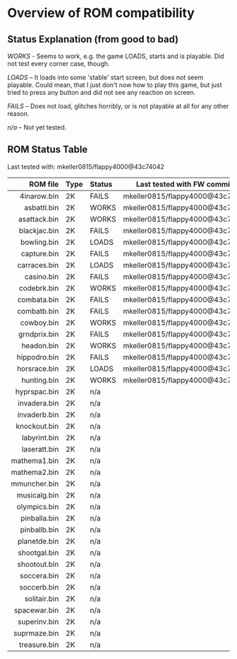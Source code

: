 Overview of ROM compatibility
=============================

Status Explanation (from good to bad)
-------------------------------------
*WORKS* - Seems to work, e.g. the game LOADS, starts and is playable. Did not
test every corner case, though.

*LOADS* – It loads into some 'stable' start screen, but does not seem
playable. Could mean, that I just don't now how to play this game, but just
tried to press any button and did not see any reaction on screen.

*FAILS* – Does not load, glitches horribly, or is not playable at all for any
other reason.

*n/a* – Not yet tested.

ROM Status Table
----------------

Last tested with: mkeller0815/flappy4000@43c74042

ROM file     | Type | Status | Last tested with FW commit
------------:|:-----|:-------|-------------------------------
 4inarow.bin | 2K   | FAILS  | mkeller0815/flappy4000@43c7404
 asbattl.bin | 2K   | WORKS  | mkeller0815/flappy4000@43c7404
asattack.bin | 2K   | WORKS  | mkeller0815/flappy4000@43c7404
blackjac.bin | 2K   | FAILS  | mkeller0815/flappy4000@43c7404
 bowling.bin | 2K   | LOADS  | mkeller0815/flappy4000@43c7404
 capture.bin | 2K   | FAILS  | mkeller0815/flappy4000@43c7404
carraces.bin | 2K   | LOADS  | mkeller0815/flappy4000@43c7404
  casino.bin | 2K   | FAILS  | mkeller0815/flappy4000@43c7404
 codebrk.bin | 2K   | WORKS  | mkeller0815/flappy4000@43c7404
 combata.bin | 2K   | FAILS  | mkeller0815/flappy4000@43c7404
 combatb.bin | 2K   | FAILS  | mkeller0815/flappy4000@43c7404
  cowboy.bin | 2K   | WORKS  | mkeller0815/flappy4000@43c7404
grndprix.bin | 2K   | FAILS  | mkeller0815/flappy4000@43c7404
  headon.bin | 2K   | WORKS  | mkeller0815/flappy4000@43c7404
hippodro.bin | 2K   | FAILS  | mkeller0815/flappy4000@43c7404
horsrace.bin | 2K   | LOADS  | mkeller0815/flappy4000@43c7404
 hunting.bin | 2K   | WORKS  | mkeller0815/flappy4000@43c7404
hyprspac.bin | 2K   | n/a    |
invadera.bin | 2K   | n/a    |
invaderb.bin | 2K   | n/a    |
knockout.bin | 2K   | n/a    |
labyrint.bin | 2K   | n/a    |
laseratt.bin | 2K   | n/a    |
mathema1.bin | 2K   | n/a    |
mathema2.bin | 2K   | n/a    |
mmuncher.bin | 2K   | n/a    |
musicalg.bin | 2K   | n/a    |
olympics.bin | 2K   | n/a    |
pinballa.bin | 2K   | n/a    |
pinballb.bin | 2K   | n/a    |
planetde.bin | 2K   | n/a    |
shootgal.bin | 2K   | n/a    |
shootout.bin | 2K   | n/a    |
 soccera.bin | 2K   | n/a    |
 soccerb.bin | 2K   | n/a    |
solitair.bin | 2K   | n/a    |
spacewar.bin | 2K   | n/a    |
superinv.bin | 2K   | n/a    |
suprmaze.bin | 2K   | n/a    |
treasure.bin | 2K   | n/a    |

